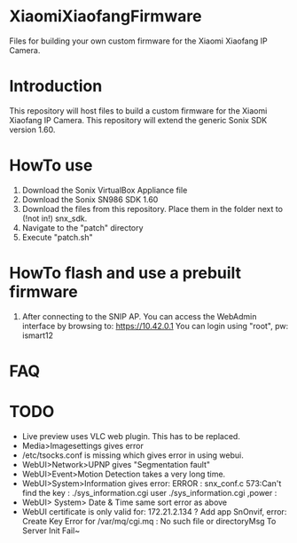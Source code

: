 # XiaomiXiaofangFirmware
Files for building your own custom firmware for the Xiaomi Xiaofang IP Camera.

# Introduction
This repository will host files to build a custom firmware for the Xiaomi Xiaofang IP Camera. This repository will extend the generic Sonix SDK version 1.60.

# HowTo use
1. Download the Sonix VirtualBox Appliance file
1. Download the Sonix SN986 SDK 1.60
1. Download the files from this repository. Place them in the folder next to (!not in!) snx_sdk. 
1. Navigate to the "patch" directory
1. Execute "patch.sh"

# HowTo flash and use a prebuilt firmware
1. After connecting to the SNIP AP. You can access the WebAdmin interface by browsing to: https://10.42.0.1
You can login using "root", pw: ismart12




# FAQ

# TODO
* Live preview uses VLC web plugin. This has to be replaced.
* Media>Imagesettings gives error
* /etc/tsocks.conf is missing which gives error in using webui.
* WebUI>Network>UPNP gives "Segmentation fault"
* WebUI>Event>Motion Detection takes a very long time.
* WebUI>System>Information gives error: ERROR : snx_conf.c 573:Can't find the key : ./sys_information.cgi user ./sys_information.cgi ,power :
* WebUI> System> Date & Time  same sort error as above
* WebUI certificate is only valid for: 172.21.2.134
? Add app SnOnvif, error: Create Key Error for /var/mq/cgi.mq : No such file or directoryMsg To Server Init Fail~
